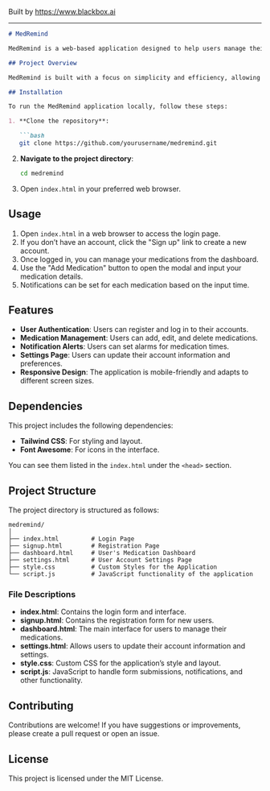 
Built by https://www.blackbox.ai

---

```markdown
# MedRemind

MedRemind is a web-based application designed to help users manage their medication schedules effectively. With a user-friendly interface, it aids users in never missing their medicine again. Features include user registration, login, medication tracking, and notifications for medication times.

## Project Overview

MedRemind is built with a focus on simplicity and efficiency, allowing users to easily sign up, log in, and add their medications for reminders. The dashboard provides a clear overview of all medications and reminders. This project uses Tailwind CSS for styling and Font Awesome for icons, creating a responsive and visually appealing user interface.

## Installation

To run the MedRemind application locally, follow these steps:

1. **Clone the repository**:

   ```bash
   git clone https://github.com/yourusername/medremind.git
   ```

2. **Navigate to the project directory**:

   ```bash
   cd medremind
   ```

3. Open `index.html` in your preferred web browser.

## Usage

1. Open `index.html` in a web browser to access the login page.
2. If you don’t have an account, click the "Sign up" link to create a new account.
3. Once logged in, you can manage your medications from the dashboard.
4. Use the "Add Medication" button to open the modal and input your medication details.
5. Notifications can be set for each medication based on the input time.

## Features

- **User Authentication**: Users can register and log in to their accounts.
- **Medication Management**: Users can add, edit, and delete medications.
- **Notification Alerts**: Users can set alarms for medication times.
- **Settings Page**: Users can update their account information and preferences.
- **Responsive Design**: The application is mobile-friendly and adapts to different screen sizes.

## Dependencies

This project includes the following dependencies:

- **Tailwind CSS**: For styling and layout.
- **Font Awesome**: For icons in the interface.

You can see them listed in the `index.html` under the `<head>` section.

## Project Structure

The project directory is structured as follows:

```
medremind/
│
├── index.html         # Login Page
├── signup.html        # Registration Page
├── dashboard.html     # User's Medication Dashboard
├── settings.html      # User Account Settings Page
├── style.css          # Custom Styles for the Application
└── script.js          # JavaScript functionality of the application
```

### File Descriptions

- **index.html**: Contains the login form and interface.
- **signup.html**: Contains the registration form for new users.
- **dashboard.html**: The main interface for users to manage their medications.
- **settings.html**: Allows users to update their account information and settings.
- **style.css**: Custom CSS for the application’s style and layout.
- **script.js**: JavaScript to handle form submissions, notifications, and other functionality.

## Contributing

Contributions are welcome! If you have suggestions or improvements, please create a pull request or open an issue.

## License

This project is licensed under the MIT License.
```